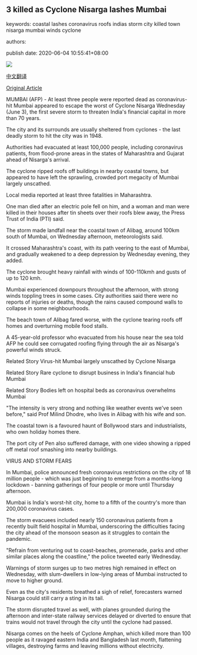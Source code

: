 ## 3 killed as Cyclone Nisarga lashes Mumbai

keywords: coastal lashes coronavirus roofs indias storm city killed town nisarga mumbai winds cyclone

authors: 

publish date: 2020-06-04 10:55:41+08:00

![](https://www.straitstimes.com/sites/default/files/styles/x_large/public/articles/2020/06/04/nz_nisarga_040660.jpg?itok=VOW98Bsa)

[中文翻译](3%20killed%20as%20Cyclone%20Nisarga%20lashes%20Mumbai_zh.md)

[Original Article](https://www.straitstimes.com/asia/south-asia/3-killed-as-cyclone-nisarga-lashes-mumbai)

MUMBAI (AFP) - At least three people were reported dead as coronavirus-hit Mumbai appeared to escape the worst of Cyclone Nisarga Wednesday (June 3), the first severe storm to threaten India's financial capital in more than 70 years.

The city and its surrounds are usually sheltered from cyclones - the last deadly storm to hit the city was in 1948.

Authorities had evacuated at least 100,000 people, including coronavirus patients, from flood-prone areas in the states of Maharashtra and Gujarat ahead of Nisarga's arrival.

The cyclone ripped roofs off buildings in nearby coastal towns, but appeared to have left the sprawling, crowded port megacity of Mumbai largely unscathed.

Local media reported at least three fatalities in Maharashtra.

One man died after an electric pole fell on him, and a woman and man were killed in their houses after tin sheets over their roofs blew away, the Press Trust of India (PTI) said.

The storm made landfall near the coastal town of Alibag, around 100km south of Mumbai, on Wednesday afternoon, meteorologists said.

It crossed Maharashtra's coast, with its path veering to the east of Mumbai, and gradually weakened to a deep depression by Wednesday evening, they added.

The cyclone brought heavy rainfall with winds of 100-110kmh and gusts of up to 120 kmh.

Mumbai experienced downpours throughout the afternoon, with strong winds toppling trees in some cases. City authorities said there were no reports of injuries or deaths, though the rains caused compound walls to collapse in some neighbourhoods.

The beach town of Alibag fared worse, with the cyclone tearing roofs off homes and overturning mobile food stalls.

A 45-year-old professor who evacuated from his house near the sea told AFP he could see corrugated roofing flying through the air as Nisarga's powerful winds struck.

Related Story Virus-hit Mumbai largely unscathed by Cyclone Nisarga

Related Story Rare cyclone to disrupt business in India's financial hub Mumbai

Related Story Bodies left on hospital beds as coronavirus overwhelms Mumbai

"The intensity is very strong and nothing like weather events we've seen before," said Prof Milind Dhodre, who lives in Alibag with his wife and son.

The coastal town is a favoured haunt of Bollywood stars and industrialists, who own holiday homes there.

The port city of Pen also suffered damage, with one video showing a ripped off metal roof smashing into nearby buildings.

VIRUS AND STORM FEARS

In Mumbai, police announced fresh coronavirus restrictions on the city of 18 million people - which was just beginning to emerge from a months-long lockdown - banning gatherings of four people or more until Thursday afternoon.

Mumbai is India's worst-hit city, home to a fifth of the country's more than 200,000 coronavirus cases.

The storm evacuees included nearly 150 coronavirus patients from a recently built field hospital in Mumbai, underscoring the difficulties facing the city ahead of the monsoon season as it struggles to contain the pandemic.

"Refrain from venturing out to coast-beaches, promenade, parks and other similar places along the coastline," the police tweeted early Wednesday.

Warnings of storm surges up to two metres high remained in effect on Wednesday, with slum-dwellers in low-lying areas of Mumbai instructed to move to higher ground.

Even as the city's residents breathed a sigh of relief, forecasters warned Nisarga could still carry a sting in its tail.

The storm disrupted travel as well, with planes grounded during the afternoon and inter-state railway services delayed or diverted to ensure that trains would not travel through the city until the cyclone had passed.

Nisarga comes on the heels of Cyclone Amphan, which killed more than 100 people as it ravaged eastern India and Bangladesh last month, flattening villages, destroying farms and leaving millions without electricity.